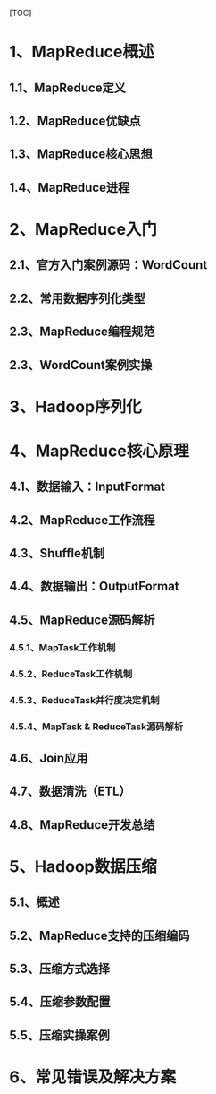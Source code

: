 [TOC]

# 1、MapReduce概述

## 1.1、MapReduce定义

## 1.2、MapReduce优缺点

## 1.3、MapReduce核心思想

## 1.4、MapReduce进程

# 2、MapReduce入门

## 2.1、官方入门案例源码：WordCount

## 2.2、常用数据序列化类型

## 2.3、MapReduce编程规范

## 2.3、WordCount案例实操

# 3、Hadoop序列化

# 4、MapReduce核心原理

## 4.1、数据输入：InputFormat

## 4.2、MapReduce工作流程

## 4.3、Shuffle机制

## 4.4、数据输出：OutputFormat

## 4.5、MapReduce源码解析

### 4.5.1、MapTask工作机制

### 4.5.2、ReduceTask工作机制

### 4.5.3、ReduceTask并行度决定机制

### 4.5.4、MapTask & ReduceTask源码解析

## 4.6、Join应用

## 4.7、数据清洗（ETL）

## 4.8、MapReduce开发总结

# 5、Hadoop数据压缩

## 5.1、概述

## 5.2、MapReduce支持的压缩编码

## 5.3、压缩方式选择

## 5.4、压缩参数配置

## 5.5、压缩实操案例

# 6、常见错误及解决方案

